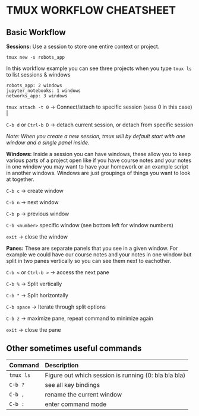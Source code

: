 # TMUX WORKFLOW CHEATSHEET

## Basic Workflow

**Sessions:** Use a session to store one entire context or project.

`tmux new -s robots_app`

In this workflow example you can see three projects when you type `tmux ls` to list sessions &amp; windows
```
robots_app: 2 windows
jupyter_notebooks: 1 windows
networks_app: 3 windows
```
`tmux attach -t 0` -> Connect/attach to specific session (sess 0 in this case) |

`C-b d` or `Ctrl-b D` -> detach current session, or detach from specific session

*Note: When you create a new session, tmux will by default start with one window and a single panel inside.*

**Windows:** Inside a session you can have windows, these allow you to keep various parts of a project open like if you have course notes and your notes in one window you may want to have your homework or an example script in another windows. Windows are just groupings of things you want to look at together.

`C-b c` -> create window

`C-b n` -> next window

`C-b p` -> previous window

`C-b <number>` specific window (see bottom left for window numbers)

`exit` -> close the window

**Panes:** These are separate panels that you see in a given window. For example we could have our course notes and your notes in one window but split in two panes vertically so you can see them next to eachother.

`C-b <` or `Ctrl-b >` -> access the next pane

`C-b %` -> Split vertically

`C-b "` -> Split horizontally

`C-b space` -> Iterate through split options

`C-b z` -> maximize pane, repeat command to minimize again

`exit` -> close the pane


## Other sometimes useful commands

| Command | Description |
|:--------|:------------|
| `tmux ls` | Figure out which session is running (0: bla bla bla) |
| `C-b ?` | see all key bindings |
| `C-b ,` | rename the current window |
| `C-b :` | enter command mode |